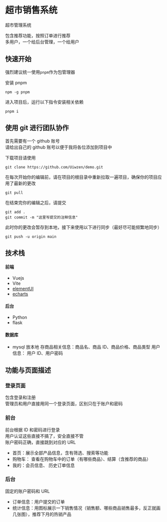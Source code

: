 # 超市销售系统

超市管理系统

包含推荐功能，按照订单进行推荐  
多用户，一个给后台管理，一个给用户

## 快速开始

强烈建议统一使用`pnpm`作为包管理器

安装 pnpm

```
npm -g pnpm
```

进入项目后，运行以下指令安装相关依赖

```
pnpm i
```

## 使用 git 进行团队协作

首先需要有一个 github 账号  
请给出自己的 github 账号以便于我将各位添加到项目中

下载项目请使用

```
git clone https://github.com/Uiwzen/demo.git
```

在每次开始你的编辑前，请在项目的根目录中重新拉取一遍项目，确保你的项目应用了最新的更改

```
git pull
```

在结束完你的编辑之后，请提交

```
git add .
git commit -m "这里写提交的注释信息"
```

此时你的更改会暂存到本地，接下来使用以下进行同步（最好尽可能频繁地同步）

```
git push -u origin main
```

## 技术栈

#### 前端

- Vuejs
- Vite
- [elementUI](https://element-plus.org/zh-CN/)
- [echarts](https://echarts.apache.org/zh/index.html)

#### 后台

- Python
- flask

#### 数据库

- mysql 放本地
  存商品相关信息：商品名、商品 ID、商品价格、商品类型
  用户信息： 用户 ID、用户密码

## 功能与页面描述

### 登录页面

包含登录和注册  
管理员和用户直接用同一个登录页面，区别只在于账户和密码

### 前台

前台根据 ID 和密码进行登录  
用户认证这些直接不搞了，安全直接不管  
账户密码正确，直接跳到对应的 URL

- 首页：展示全部产品信息，含有筛选、搜索等功能
- 购物车： 查看在购物车中的订单（有哪些商品）、结算（含推荐的商品）
- 我的：会员信息、 历史订单信息

### 后台

固定的账户密码和 URL

- 订单信息：用户提交的订单
- 统计信息：用图标展示一下销售情况（销售额、哪些商品销售最多，反正就画几张图），推荐下月的热销产品
